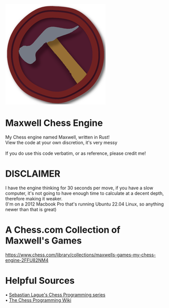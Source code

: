 ![](/icon/Maxwell_316x316.png)
# Maxwell Chess Engine
 My Chess engine named Maxwell, written in Rust!<br>
 View the code at your own discretion, it's very messy<br><br>
 If you do use this code verbatim, or as reference, please credit me!

# DISCLAIMER
 I have the engine thinking for 30 seconds per move, if you have a slow computer,
 it's not going to have enough time to calculate at a decent depth, therefore making it weaker.<br>
 (I'm on a 2012 Macbook Pro that's running Ubuntu 22.04 Linux, so anything newer than that is great)

# A Chess.com Collection of Maxwell's Games
 https://www.chess.com/library/collections/maxwells-games-my-chess-engine-2FFU82NM4

# Helpful Sources
 • [Sebastian Lague's Chess Programming series](https://www.youtube.com/playlist?list=PLFt_AvWsXl0cvHyu32ajwh2qU1i6hl77c)<br>
 • [The Chess Programming Wiki](https://www.chessprogramming.org/Main_Page)<br>
